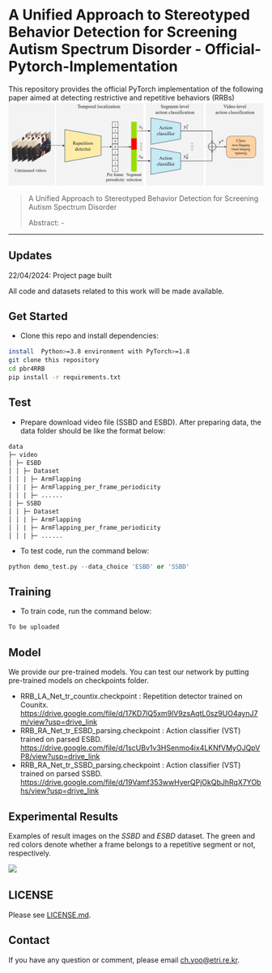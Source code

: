 # A Unified Approach to Stereotyped Behavior Detection for Screening Autism Spectrum Disorder - Official-Pytorch-Implementation

This repository provides the official PyTorch implementation of the following paper aimed at detecting restrictive and repetitive behaviors (RRBs)
<img src="fig_architecture.png" width="1000">

> A Unified Approach to Stereotyped Behavior Detection for Screening Autism Spectrum Disorder
>
> Abstract: -

---

## Updates
22/04/2024: Project page built

All code and datasets related to this work will be made available. 

## Get Started
- Clone this repo and install dependencies:
```bash
install  Python>=3.8 environment with PyTorch>=1.8
git clone this repository
cd pbr4RRB
pip install -r requirements.txt
```

## Test
- Prepare download video file (SSBD and ESBD).
After preparing data, the data folder should be like the format below:

```
data
├─ video
│ ├─ ESBD    
│ │ ├─ Dataset
│ │ | ├─ ArmFlapping
│ │ | ├─ ArmFlapping_per_frame_periodicity
│ │ | ├─ ......
│ ├─ SSBD    
│ │ ├─ Dataset
│ │ | ├─ ArmFlapping
│ │ | ├─ ArmFlapping_per_frame_periodicity
│ │ | ├─ ......

```

- To test code, run the command below:
```python
python demo_test.py --data_choice 'ESBD' or 'SSBD'
```

## Training
- To train code, run the command below:
```python
To be uploaded
```

## Model

We provide our pre-trained models. 
You can test our network by putting pre-trained models on checkpoints folder.
- RRB_LA_Net_tr_countix.checkpoint : Repetition detector trained on Counitx.
https://drive.google.com/file/d/17KD7lQ5xm9lV9zsAqtL0sz9UO4aynJ7m/view?usp=drive_link
- RRB_RA_Net_tr_ESBD_parsing.checkpoint : Action classifier (VST) trained on parsed ESBD.
https://drive.google.com/file/d/1scUBv1v3HSenmo4ix4LKNfVMyOJQpVP8/view?usp=drive_link
- RRB_RA_Net_tr_SSBD_parsing.checkpoint : Action classifier (VST) trained on parsed SSBD.
https://drive.google.com/file/d/19Vamf353wwHyerQPjOkQbJhRqX7YObhs/view?usp=drive_link



## Experimental Results

Examples of result images on the *SSBD* and *ESBD* dataset. 
The green and red colors denote whether a frame belongs to a repetitive segment or not, respectively.

<img src="fig_result.png" width="1000">

## LICENSE
Please see [LICENSE.md](../LICENSE.md).

## Contact
If you have any question or comment, please email <ch.yoo@etri.re.kr>.
<!--If you have any question or comment, please email <ch.yoo@etri.re.kr>.
-->
